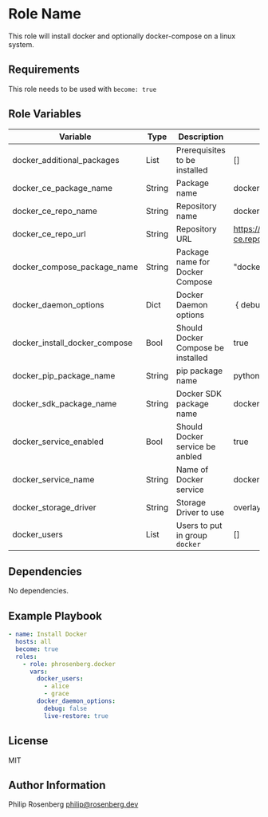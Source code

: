Role Name
=========

This role will install docker and optionally docker-compose on a linux system.

Requirements
------------

This role needs to be used with `become: true`


Role Variables
--------------
| Variable                      | Type   | Description                        | Default
| ---                           | ---    | ---                                | ---
| docker_additional_packages    | List   | Prerequisites to be installed      | []
| docker_ce_package_name        | String | Package name                       | docker
| docker_ce_repo_name           | String | Repository name                    | docker-ce
| docker_ce_repo_url            | String | Repository URL                     | https://download.docker.com/linux/centos/docker-ce.repo
| docker_compose_package_name   | String | Package name for Docker Compose    | "docker-compose"
| docker_daemon_options         | Dict   | Docker Daemon options              | { debug: false }
| docker_install_docker_compose | Bool   | Should Docker Compose be installed | true
| docker_pip_package_name       | String | pip package name                   | python-pip
| docker_sdk_package_name       | String | Docker SDK package name            | docker
| docker_service_enabled        | Bool   | Should Docker service be anbled    | true
| docker_service_name           | String | Name of Docker service             | docker
| docker_storage_driver         | String | Storage Driver to use              | overlay2
| docker_users                  | List   | Users to put in group `docker`     | []

Dependencies
------------

No dependencies.

Example Playbook
----------------
```yaml
- name: Install Docker
  hosts: all
  become: true
  roles:
    - role: phrosenberg.docker
      vars:
        docker_users:
          - alice
          - grace
        docker_daemon_options:
          debug: false
          live-restore: true
```

License
-------

MIT

Author Information
------------------

Philip Rosenberg
philip@rosenberg.dev
